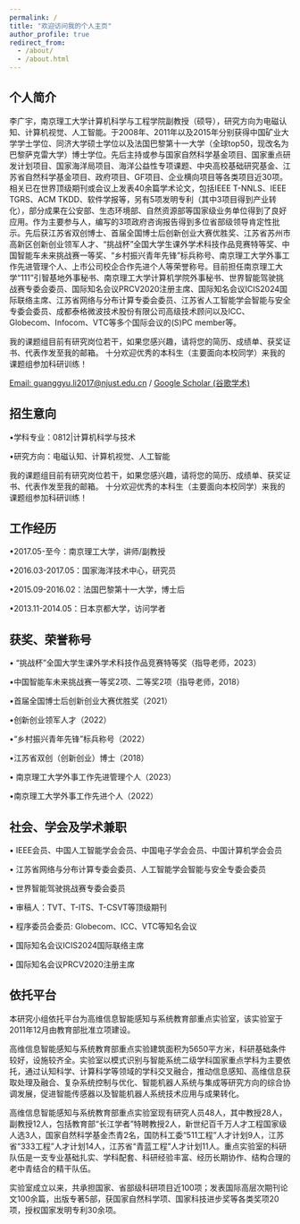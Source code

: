 ```yaml
---
permalink: /
title: "欢迎访问我的个人主页"
author_profile: true
redirect_from: 
  - /about/
  - /about.html
---
```

个人简介
-----
李广宇，南京理工大学计算机科学与工程学院副教授（硕导），研究方向为电磁认知、计算机视觉、人工智能。于2008年、2011年以及2015年分别获得中国矿业大学学士学位、同济大学硕士学位以及法国巴黎第十一大学（全球top50，现改名为巴黎萨克雷大学）博士学位。先后主持或参与国家自然科学基金项目、国家重点研发计划项目、国家海洋局项目、海洋公益性专项课题、中央高校基础研究基金、江苏省自然科学基金项目、政府项目、GF项目、企业横向项目等各类项目近30项。相关已在世界顶级期刊或会议上发表40余篇学术论文，包括IEEE T-NNLS、IEEE TGRS、ACM TKDD、软件学报等，另有5项发明专利（其中3项目得到产业转化），部分成果在公安部、生态环境部、自然资源部等国家级业务单位得到了良好应用。作为主要参与人，编写的3项政府咨询报告得到多位省部级领导肯定性批示。先后获江苏省双创博士、首届全国博士后创新创业大赛优胜奖、江苏省苏州市高新区创新创业领军人才、“挑战杯”全国大学生课外学术科技作品竞赛特等奖、中国智能车未来挑战赛一等奖、“乡村振兴青年先锋”标兵称号、南京理工大学外事工作先进管理个人、上市公司校企合作先进个人等荣誉称号。目前担任南京理工大学“111”引智基地外事秘书、南京理工大学计算机学院外事秘书、世界智能驾驶挑战赛专委会委员、国际知名会议PRCV2020注册主席、国际知名会议ICIS2024国际联络主席、江苏省网络与分布计算专委会委员、江苏省人工智能学会智能与安全专委会委员、成都泰格微波技术股份有限公司高级技术顾问以及ICC、Globecom、Infocom、VTC等多个国际会议的(S)PC member等。

我的课题组目前有研究岗位若干，如果您感兴趣，请将您的简历、成绩单、获奖证书、代表作发至我的邮箱。
十分欢迎优秀的本科生（主要面向本校同学）来我的课题组参加科研训练！

[Email: guanggyu.li2017@njust.edu.cn](mailto:guanggyu.li2017@njust.edu.cn)  /  [Google Scholar (谷歌学术)](https://scholar.google.com.hk/citations?user=qovg0wcAAAAJ&hl=zh-CN)

招生意向
-----
•学科专业：0812|计算机科学与技术

•研究方向：电磁认知、计算机视觉、人工智能

我的课题组目前有研究岗位若干，如果您感兴趣，请将您的简历、成绩单、获奖证书、代表作发至我的邮箱。
十分欢迎优秀的本科生（主要面向本校同学）来我的课题组参加科研训练！

工作经历
-----
•2017.05-至今：南京理工大学，讲师/副教授
 
•2016.03-2017.05：国家海洋技术中心，研究员
 
•2015.09-2016.02：法国巴黎第十一大学，博士后
 
•2013.11-2014.05：日本京都大学，访问学者

获奖、荣誉称号
------
• “挑战杯”全国大学生课外学术科技作品竞赛特等奖（指导老师，2023）
 
•中国智能车未来挑战赛一等奖2项、二等奖2项（指导老师，2018）
 
•首届全国博士后创新创业大赛优胜奖（2021）
 
•创新创业领军人才（2022）
 
•“乡村振兴青年先锋”标兵称号（2022）
 
•江苏省双创（创新创业）博士（2018）
 
• 南京理工大学外事工作先进管理个人（2023）
 
•南京理工大学外事工作先进个人（2022）
 
社会、学会及学术兼职
------
• IEEE会员、中国人工智能学会会员、中国电子学会会员、中国计算机学会会员
 
• 江苏省网络与分布计算专委会委员、人工智能学会智能与安全专委会委员
 
• 世界智能驾驶挑战赛专委会委员 
 
• 审稿人：TVT、T-ITS、T-CSVT等顶级期刊
 
• 程序委员会委员: Globecom、ICC、VTC等知名会议
 
• 国际知名会议ICIS2024国际联络主席
 
• 国际知名会议PRCV2020注册主席

依托平台
------
本研究小组依托平台为高维信息智能感知与系统教育部重点实验室，该实验室于2011年12月由教育部批准立项建设。

高维信息智能感知与系统教育部重点实验建筑面积为5650平方米，科研基础条件较好，设施较齐全。实验室以模式识别与智能系统二级学科国家重点学科为主要依托，通过认知科学、计算科学等领域的学科交叉融合，推动信息感知、高维信息获取处理及融合、复杂系统控制与优化、智能机器人系统与集成等研究方向的综合协调发展，促进智能传感器以及智能机器人系统技术应用与成果转化。

高维信息智能感知与系统教育部重点实验室现有研究人员48人，其中教授28人，副教授12人，包括教育部“长江学者”特聘教授2人，新世纪百千万人才工程国家级人选3人，国家自然科学基金杰青2名，国防科工委“511工程”人才计划9人，江苏省“333工程”人才计划14人，江苏省“青蓝工程”人才计划11人。重点实验室的科研队伍是一支专业基础扎实、学科配套、科研经验丰富、经历长期协作、结构合理的老中青结合的精干队伍。

实验室成立以来，共承担国家、省部级科研项目近100项；发表国际高层次期刊论文100余篇，出版专著5部，获国家自然科学项、国家科技进步奖等各类奖项20项，授权国家发明专利30余项。

